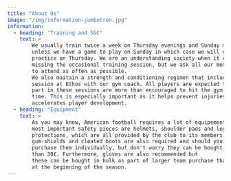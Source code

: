 ```yaml
---
title: "About Us"
image: "/img/information-jumbotron.jpg"
information:
  - heading: "Training and S&C"
    text: >
        We usually train twice a week on Thursday evenings and Sunday mornings
        unless we have a game to play on Sunday in which case we will only
        practice on Thursday. We are an understanding society when it comes to
        missing the occasional training session, but we ask all our members
        to attend as often as possible.
        We also maitain a strength and conditioning regimen that includes
        session at Ethos with our gym coach. All players are expected to take
        part in these sessions are more than encouraged to hit the gym on their
        time. This is especially important as it helps prevent injuries and
        accelerates player development.
  - heading: "Equipment"
    text: >
        As you may know, American football requires a lot of equipement. The
        most important safety pieces are helmets, shoulder pads and leg
        protections, which are all provided by the club to its members. However,
        gum-shields and cleated boots are also required and should you should
        purchase them individually, but don't worry they can be bought for less
        than 30£. Furthermore, gloves are also recommended but
        these can be bought in bulk as part of larger team purchase that happens
        at the beginning of the season.
---
```

